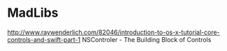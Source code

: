 # MadLibs
http://www.raywenderlich.com/82046/introduction-to-os-x-tutorial-core-controls-and-swift-part-1
NSControler - The Building Block of Controls